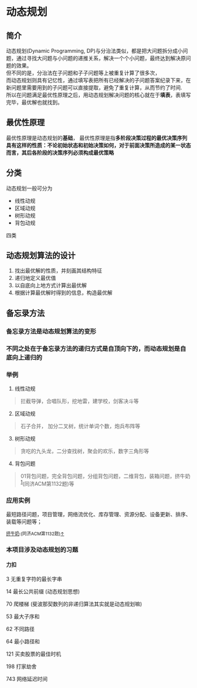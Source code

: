 # 动态规划

## 简介

动态规划(Dynamic Programming, DP)与分治法类似，都是把大问题拆分成小问题，通过寻找大问题与小问题的递推关系，解决一个个小问题，最终达到解决原问题的效果。<br>
但不同的是，分治法在子问题和子子问题等上被重复计算了很多次，<br>
而动态规划则具有记忆性，通过填写表把所有已经解决的子问题答案纪录下来，在新问题里需要用到的子问题可以直接提取，避免了重复计算，从而节约了时间.<br>
所以在问题满足最优性原理之后，用动态规划解决问题的核心就在于**填表**，表填写完毕，最优解也就找到。

## 最优性原理

最优性原理是动态规划的**基础**，
最优性原理是指**多阶段决策过程的最优决策序列具有这样的性质：不论初始状态和初始决策如何，对于前面决策所造成的某一状态而言，其后各阶段的决策序列必须构成最优策略**

## 分类

动态规划一般可分为

* 线性动规
* 区域动规
* 树形动规
* 背包动规

四类

## 动态规划算法的设计

1. 找出最优解的性质，并刻画其结构特征
2. 递归地定义最优值
3. 以自底向上地方式计算出最优解
4. 根据计算最优解时得到的信息，构造最优解

## 备忘录方法

### 备忘录方法是动态规划算法的变形

### 不同之处在于备忘录方法的递归方式是自顶向下的，而动态规划是自底向上递归的

### 举例

1. 线性动规

> 拦截导弹，合唱队形，挖地雷，建学校，剑客决斗等

2. 区域动规

> 石子合并， 加分二叉树，统计单词个数，炮兵布阵等

3. 树形动规

> 贪吃的九头龙，二分查找树，聚会的欢乐，数字三角形等

4. 背包问题

> 01背包问题，完全背包问题，分组背包问题，二维背包，装箱问题，挤牛奶<sup id="1"><a href="#5">1</a></sup>(同济ACM第1132题)等

### 应用实例

最短路径问题，项目管理，网络流优化、库存管理、资源分配、设备更新、排序、装载等问题等；

<span id="5" style="font-size:12px;"><a href="https://www.cnblogs.com/KingSann/articles/7307256.html">挤牛奶</a>:(同济ACM第1132题)<span><a href="#1">↑</a>

### 本项目涉及动态规划的习题

#### 力扣

3 无重复字符的最长字串

14 最长公共前缀 (动态规划思想)

70 爬楼梯 (斐波那契数列的非递归算法其实就是动态规划嘛)

53 最大子序和

62 不同路径

64 最小路径和

121 买卖股票的最佳时机

198 打家劫舍

743 网络延迟时间
